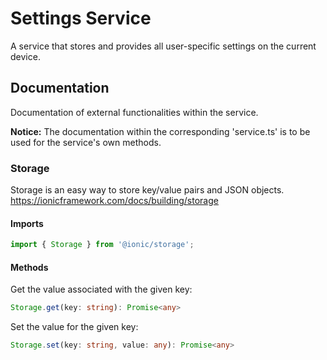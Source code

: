 # Settings Service
A service that stores and provides all user-specific settings on the current device.

## Documentation
Documentation of external functionalities within the service.

**Notice:** The documentation within the corresponding 'service.ts' is to be used for the service's own methods.

### Storage
Storage is an easy way to store key/value pairs and JSON objects.<br />
https://ionicframework.com/docs/building/storage

#### Imports
```typescript
import { Storage } from '@ionic/storage';
```

#### Methods
Get the value associated with the given key:
```typescript
Storage.get(key: string): Promise<any>
```

Set the value for the given key:
```typescript
Storage.set(key: string, value: any): Promise<any>
```
